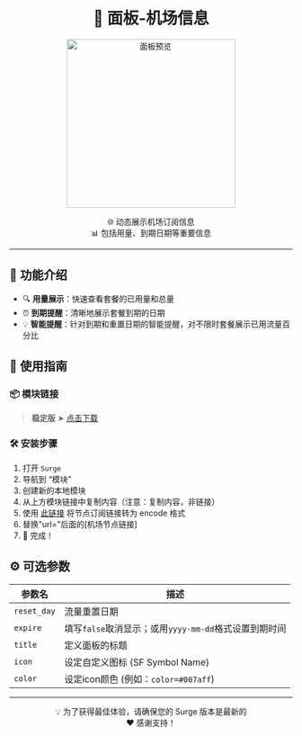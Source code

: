 <div align="center">

# 🚀 面板-机场信息

<img src="https://raw.githubusercontent.com/cc63/Surge/main/Module/Panel/Sub-info/Moore/Sub-info.PNG" width="300" alt="面板预览">
<br>

🌐 动态展示机场订阅信息
<br>
📊 包括用量、到期日期等重要信息

---

</div>

## 🌟 功能介绍

- 🔍 **用量展示**：快速查看套餐的已用量和总量
- ⏰ **到期提醒**：清晰地展示套餐到期的日期
- 💡 **智能提醒**：针对到期和重置日期的智能提醒，对不限时套餐展示已用流量百分比

## 🚀 使用指南

### 📦 模块链接

> **稳定版** ➤ [点击下载](https://raw.githubusercontent.com/cc63/Surge/main/Module/Panel/Sub-info/Moore/Sub-info.sgmodule)

### 🛠 安装步骤

1. 打开 `Surge`
2. 导航到 “模块”
3. 创建新的本地模块
4. 从上方模块链接中复制内容（注意：复制内容，非链接）
5. 使用 [此链接](https://www.urlencoder.org/zh/) 将节点订阅链接转为 encode 格式
6. 替换"url="后面的[机场节点链接]
7. 🎉 完成！

## ⚙️ 可选参数

| 参数名     | 描述                                         |
|-----------|---------------------------------------------|
| `reset_day` | 流量重置日期                                 |
| `expire`   | 填写`false`取消显示；或用`yyyy-mm-dd`格式设置到期时间 |
| `title`    | 定义面板的标题                                 |
| `icon`     | 设定自定义图标 (SF Symbol Name)                    |
| `color`    | 设定icon颜色 (例如：`color=#007aff`)            |

<div align="center">

---

💡 为了获得最佳体验，请确保您的 Surge 版本是最新的
<br>
❤️ 感谢支持！

</div>

